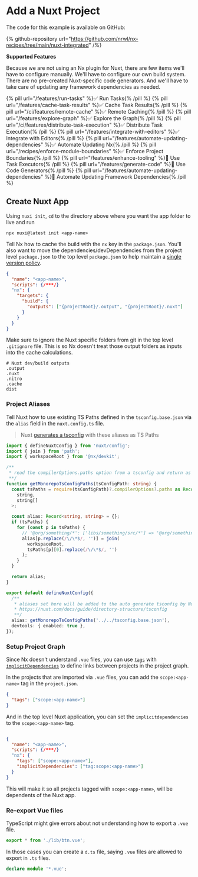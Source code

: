 # Add a Nuxt Project

The code for this example is available on GitHub:

{% github-repository url="https://github.com/nrwl/nx-recipes/tree/main/nuxt-integrated" /%}

**Supported Features**

Because we are not using an Nx plugin for Nuxt, there are few items we'll have to configure manually. We'll have to configure our own build system. There are no pre-created Nuxt-specific code generators. And we'll have to take care of updating any framework dependencies as needed.

{% pill url="/features/run-tasks" %}✅ Run Tasks{% /pill %}
{% pill url="/features/cache-task-results" %}✅ Cache Task Results{% /pill %}
{% pill url="/ci/features/remote-cache" %}✅ Remote Caching{% /pill %}
{% pill url="/features/explore-graph" %}✅ Explore the Graph{% /pill %}
{% pill url="/ci/features/distribute-task-execution" %}✅ Distribute Task Execution{% /pill %}
{% pill url="/features/integrate-with-editors" %}✅ Integrate with Editors{% /pill %}
{% pill url="/features/automate-updating-dependencies" %}✅ Automate Updating Nx{% /pill %}
{% pill url="/recipes/enforce-module-boundaries" %}✅ Enforce Project Boundaries{% /pill %}
{% pill url="/features/enhance-tooling" %}🚫 Use Task Executors{% /pill %}
{% pill url="/features/generate-code" %}🚫 Use Code Generators{% /pill %}
{% pill url="/features/automate-updating-dependencies" %}🚫 Automate Updating Framework Dependencies{% /pill %}

## Create Nuxt App

Using `nuxi init`, `cd` to the directory above where you want the app folder to live and run

```shell
npx nuxi@latest init <app-name>
```

Tell Nx how to cache the build with the `nx` key in the `package.json`.
You'll also want to move the dependencies/devDependencies from the project level `package.json` to the top level `package.json` to help maintain a [single version policy](/concepts/more-concepts/dependency-management#single-version-policy).

```json {% fileName="apps/<app-name>/package.json" %}
{
  "name": "<app-name>",
  "scripts": {/***/}
  "nx": {
    "targets": {
      "build": {
        "outputs": ["{projectRoot}/.output", "{projectRoot}/.nuxt"]
      }
    }
  }
}
```

Make sure to ignore the Nuxt specific folders from git in the top level `.gitignore` file. This is so Nx doesn't treat those output folders as inputs into the cache calculations.

```.gitignore {% fileName=".gitignore"}
# Nuxt dev/build outputs
.output
.nuxt
.nitro
.cache
dist
```

### Project Aliases

Tell Nuxt how to use existing TS Paths defined in the `tsconfig.base.json` via the `alias` field in the `nuxt.config.ts` file.

> Nuxt [generates a tsconfig](https://nuxt.com/docs/guide/directory-structure/tsconfig) with these aliases as TS Paths

```ts {% fileName="apps/<app-name>/nuxt.config.ts" %}
import { defineNuxtConfig } from 'nuxt/config';
import { join } from 'path';
import { workspaceRoot } from '@nx/devkit';

/**
 * read the compilerOptions.paths option from a tsconfig and return as aliases for Nuxt
 **/
function getMonorepoTsConfigPaths(tsConfigPath: string) {
  const tsPaths = require(tsConfigPath)?.compilerOptions?.paths as Record<
    string,
    string[]
  >;

  const alias: Record<string, string> = {};
  if (tsPaths) {
    for (const p in tsPaths) {
      // '@org/something/*': ['libs/something/src/*'] => '@org/something': '{pathToWorkspaceRoot}/libs/something/src'
      alias[p.replace(/\/\*$/, '')] = join(
        workspaceRoot,
        tsPaths[p][0].replace(/\/\*$/, '')
      );
    }
  }

  return alias;
}

export default defineNuxtConfig({
  /**
   * aliases set here will be added to the auto generate tsconfig by Nuxt
   * https://nuxt.com/docs/guide/directory-structure/tsconfig
   **/
  alias: getMonorepoTsConfigPaths('../../tsconfig.base.json'),
  devtools: { enabled: true },
});
```

### Setup Project Graph

Since Nx doesn't understand `.vue` files, you can use [`tags`](https://nx.dev/reference/project-configuration#tags) with [`implicitDependencies`](https://nx.dev/reference/project-configuration#implicitdependencies) to define links between projects in the project graph.

In the projects that are imported via `.vue` files, you can add the `scope:<app-name>` tag in the `project.json`.

```json {% fileName="libs/ui/project.json}
{
  "tags": ["scope:<app-name>"]
}
```

And in the top level Nuxt application, you can set the `implicitdependencies` to the `scope:<app-name>` tag.

```json {% fileName="apps/<app-name>/package.json %}

{
  "name": "<app-name>",
  "scripts": {/***/}
  "nx": {
    "tags": ["scope:<app-name>"],
    "implicitDependencies": ["tag:scope:<app-name>"]
  }
}
```

This will make it so all projects tagged with `scope:<app-name>`, will be dependents of the Nuxt app.

### Re-export Vue files

TypeScript might give errors about not understanding how to export a `.vue` file.

```ts {% fileName="libs/ui/src/index.ts}
export * from './lib/btn.vue';
```

In those cases you can create a `d.ts` file, saying `.vue` files are allowed to export in `.ts` files.

```ts {% fileName="libs/ui/src/vue-shim.d.ts" %}
declare module '*.vue';
```
